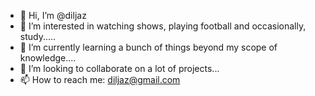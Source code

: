 - 👋 Hi, I’m @diljaz
- 👀 I’m interested in watching shows, playing football and occasionally, study..... 
- 🌱 I’m currently learning a bunch of things beyond my scope of knowledge....
- 💞️ I’m looking to collaborate on a lot of projects...
- 📫 How to reach me: diljaz@gmail.com

<!---
diljaz/diljaz is a ✨ special ✨ repository because its `README.md` (this file) appears on your GitHub profile.
You can click the Preview link to take a look at your changes.
--->
